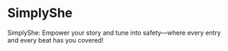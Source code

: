 # SimplyShe
SimplyShe: Empower your story and tune into safety—where every entry and every beat has you covered!
